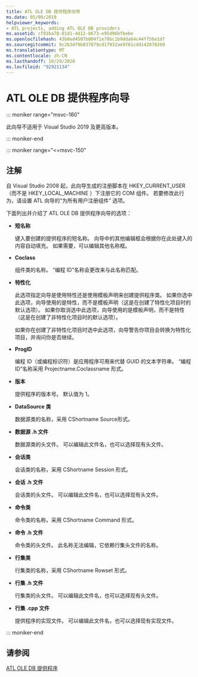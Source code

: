 ```yaml
---
title: ATL OLE DB 提供程序向导
ms.date: 05/09/2019
helpviewer_keywords:
- ATL projects, adding ATL OLE DB providers
ms.assetid: cf91ba78-01d1-4d12-b673-e95d96bfbebe
ms.openlocfilehash: 43b8ed4507b004f1e78bc1b9dda64c44ff56e1d7
ms.sourcegitcommit: 9c2b3df9b837879cd17932ae9f61cdd142078260
ms.translationtype: MT
ms.contentlocale: zh-CN
ms.lasthandoff: 10/29/2020
ms.locfileid: "92921134"
---
```

# <a name="atl-ole-db-provider-wizard"></a>ATL OLE DB 提供程序向导

::: moniker range="msvc-160"

此向导不适用于 Visual Studio 2019 及更高版本。

::: moniker-end

::: moniker range="<=msvc-150"

## <a name="remarks"></a>注解

自 Visual Studio 2008 起，此向导生成的注册脚本在 HKEY_CURRENT_USER  （而不是 HKEY_LOCAL_MACHINE  ）下注册它的 COM 组件。 若要修改此行为，请设置 ATL 向导的“为所有用户注册组件”  选项。

下面列出并介绍了 ATL OLE DB 提供程序向导的选项：

- **短名称**

   键入要创建的提供程序的短名称。 向导中的其他编辑框会根据你在此处键入的内容自动填充。 如果需要，可以编辑其他名称框。

- **Coclass**

   组件类的名称。 “编程 ID”名称会更改来与此名称匹配。

- **特性化**

   此选项指定向导是使用特性还是使用模板声明来创建提供程序类。 如果你选中此选项，向导使用的是特性，而不是模板声明（这是在创建了特性化项目时的默认选项）。 如果你取消选中此选项，向导使用的是模板声明，而不是特性（这是在创建了非特性化项目时的默认选项）。

   如果你在创建了非特性化项目时选中此选项，向导警告你项目会转换为特性化项目，并询问你是否继续。

- **ProgID**

   编程 ID（或编程标识符）是应用程序可用来代替 GUID 的文本字符串。 “编程 ID”名称采用 Projectname.Coclassname  形式。

- **版本**

   提供程序的版本号。 默认值为 1。

- **DataSource 类**

   数据源类的名称，采用 CShortname  Source形式。

- **数据源 .h 文件**

   数据源类的头文件。 可以编辑此文件名，也可以选择现有头文件。

- **会话类**

   会话类的名称，采用 CShortname  Session 形式。

- **会话 .h 文件**

   会话类的头文件。 可以编辑此文件名，也可以选择现有头文件。

- **命令类**

   命令类的名称，采用 CShortname  Command 形式。

- **命令 .h 文件**

   命令类的头文件。 此名称无法编辑，它依赖行集头文件的名称。

- **行集类**

   行集类的名称，采用 CShortname  Rowset 形式。

- **行集 .h 文件**

   行集类的头文件。 可以编辑此文件名，也可以选择现有头文件。

- **行集 .cpp 文件**

   提供程序的实现文件。 可以编辑此文件名，也可以选择现有实现文件。

::: moniker-end

## <a name="see-also"></a>请参阅

[ATL OLE DB 提供程序](../../atl/reference/adding-an-atl-ole-db-provider.md)
